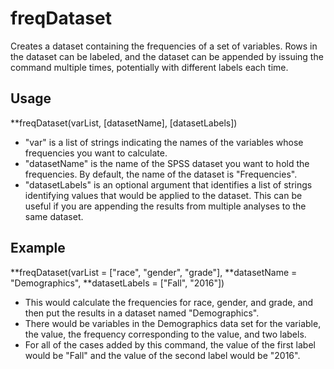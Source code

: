 # freqDataset
Creates a dataset containing the frequencies of a set of variables. Rows in the dataset can be labeled, and the dataset can be appended by issuing the command multiple times, potentially with different labels each time.

## Usage
**freqDataset(varList, [datasetName], [datasetLabels])
* "var" is a list of strings indicating the names of the variables whose frequencies you want to calculate.
* "datasetName" is the name of the SPSS dataset you want to hold the frequencies. By default, the name of the dataset is "Frequencies".
* "datasetLabels" is an optional argument that identifies a list of strings identifying values that would be applied to the dataset.  This can be useful if you are appending the results from multiple analyses to the same dataset.

## Example
**freqDataset(varList = ["race", "gender", "grade"],
**datasetName = "Demographics",
**datasetLabels = ["Fall", "2016"])
* This would calculate the frequencies for race, gender, and grade, and then put the results in a dataset named "Demographics". 
* There would be variables in the Demographics data set for the variable, the value, the frequency corresponding to the value, and two labels. 
* For all of the cases added by this command, the value of the first label would be "Fall" and the value of the second label would be "2016".
